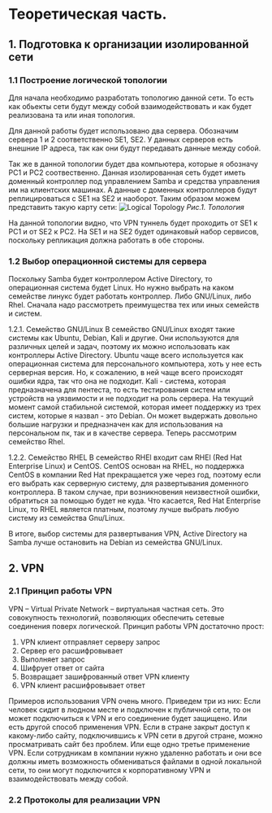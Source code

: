 # Теоретическая часть.
## 1. Подготовка к организации изолированной сети
### 1.1 Построение логической топологии
Для начала необходимо разработать топологию данной сети. То есть как обьекты сети будут между собой взаимодействовать и как будет реализована та или иная топология.

Для данной работы будет использовано два сервера. Обозначим сервера 1 и 2 соответственно SE1, SE2. У данных серверов есть внешние IP адреса, так как они будут передавать данные между собой.

Так же в данной топологии будет два компьютера, которые я обозначу PC1 и PC2 соотвественно. Данная изолированная сеть будет иметь доменный контроллер под управлением Samba и средства управления им на клиентских машинах. А данные с доменных контроллеров будут реплицироваться с SE1 на SE2 и наоборот.
Таким образом можем представить такую карту сети:
![Logical Topology](https://user-images.githubusercontent.com/58629552/172162321-5993be3a-9cb7-47f2-b9d6-c67b54e49abc.png)
*Рис.1. Топология*

На данной топологии видно, что VPN туннель будет проходить от SE1 к PC1 и от SE2 к PC2. На SE1 и на SE2 будет одинаковый набор сервисов, поскольку репликация должна работать в обе стороны.
### 1.2 Выбор операционной системы для сервера
Поскольку Samba будет контроллером Active Directory, то операционная система будет Linux. Но нужно выбрать на каком семействе линукс будет работать контроллер. Либо GNU/Linux, либо Rhel. Сначала надо рассмотреть преимущества тех или иных семейств и систем.

1.2.1. Семейство GNU/Linux
В семейство GNU/Linux входят такие системы как Ubuntu, Debian, Kali и другие. Они используются для различных целей и задач, поэтому их можно использовать как контроллеры Active Directory. Ubuntu чаще всего используется как операционная система для персонального компьютера, хоть у нее есть серверная версия. Но, к сожалению, в ней чаще всего происходят ошибки ядра, так что она не подходит. Kali - система, которая предназначена для пентеста, то есть тестирования систем или устройств на уязвимости и не подходит на роль сервера. На текущий момент самой стабильной системой, которая имеет поддержку из трех систем, которые я назвал - это Debian. Он может выдержать довольно большие нагрузки и предназначен как для использования на персональном пк, так и в качестве сервера. Теперь рассмотрим семейство Rhel.

1.2.2. Семейство RHEL
В семейство RHEl входит сам RHEl (Red Hat Enterprise Linux) и CentOS. CentOS основан на RHEL, но поддержка CentOS в компании Red Hat прекращается уже через год, поэтому если его выбрать как серверную систему, для развертывания доменного контроллера. В таком случае, при возникновения неизвестной ошибки, обратиться за помощью будет не куда. Что касается, Red Hat Enterprise Linux, то RHEL является платным, поэтому лучше выбрать любую систему из семейства Gnu/Linux.

В итоге, выбор системы для развертывания VPN, Active Directory на Samba лучше остановить на Debian из семейства GNU/Linux.

## 2. VPN
### 2.1 Принцип работы VPN
VPN – Virtual Private Network – виртуальная частная сеть. Это совокупность технологий, позволяющих обеспечить сетевые соединения поверх логической.
Принцип работы VPN достаточно прост:
1. VPN клиент отправляет серверу запрос
2. Сервер его расшифровывает
3. Выполняет запрос
4. Шифрует ответ от сайта
5. Возвращает зашифрованный ответ VPN клиенту
6. VPN клиент расшифровывает ответ

Примеров использования VPN очень много. Приведем три из них: Если человек сидит в людном месте и подключен к публичной сети, то он может подключиться к VPN и его соединение будет защищено. Или есть другой способ применения VPN. Если в стране закрыт доступ к какому-либо сайту, подключившись к VPN сети в другой стране, можно просматривать сайт без проблем. Или еще одно третье применение VPN. Если сотрудникам в компании нужно удаленно работать и они все должны иметь возможность обмениваться файлами в одной локальной сети, то они могут подключится к корпоративному VPN и взаимодействовать между собой.

### 2.2 Протоколы для реализации VPN
